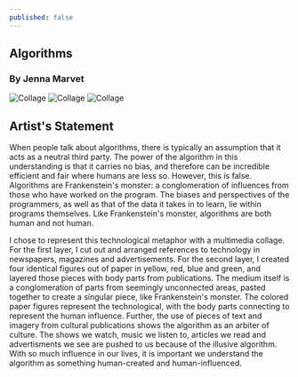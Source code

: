 ```yaml
---
published: false
---
```

## Algorithms
### By Jenna Marvet

![Collage]({{site.baseurl}}/assets/images/Marvet_Unessay1.jpg)
![Collage]({{site.baseurl}}/assets/images/Marvet_Unessay4.jpg)
![Collage]({{site.baseurl}}/assets/images/Marvet_Unessay5.jpg)

## Artist's Statement
When people talk about algorithms, there is typically an assumption that it acts as a neutral third party. The power of the algorithm in this understanding is that it carries no bias, and therefore can be incredible efficient and fair where humans are less so. However, this is false. Algorithms are Frankenstein's monster: a conglomeration of influences from those who have worked on the program. The biases and perspectives of the programmers, as well as that of the data it takes in to learn, lie within programs themselves. Like Frankenstein's monster, algorithms are both human and not human.

I chose to represent this technological metaphor with a multimedia collage. For the first layer, I cut out and arranged references to technology in newspapers, magazines and advertisements. For the second layer, I created four identical figures out of paper in yellow, red, blue and green, and layered those pieces with body parts from publications. The medium itself is a conglomeration of parts from seemingly unconnected areas, pasted together to create a singular piece, like Frankenstein's monster. The colored paper figures represent the technological, with the body parts connecting to represent the human influence. Further, the use of pieces of text and imagery from cultural publications shows the algorithm as an arbiter of culture. The shows we watch, music we listen to, articles we read and advertisments we see are pushed to us because of the illusive algorithm. With so much influence in our lives, it is important we understand the algorithm as something human-created and human-influenced.